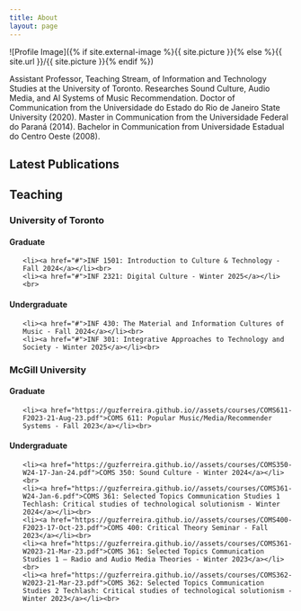 ```yaml
---
title: About
layout: page
---
```

![Profile Image]({% if site.external-image %}{{ site.picture }}{% else %}{{ site.url }}/{{ site.picture }}{% endif %})

<p>Assistant Professor, Teaching Stream, of Information and Technology Studies at the University of Toronto. Researches Sound Culture, Audio Media, and AI Systems of Music Recommendation. Doctor of Communication from the Universidade do Estado do Rio de Janeiro State University (2020). Master in Communication from the Universidade Federal do Paraná (2014). Bachelor in Communication from Universidade Estadual do Centro Oeste (2008). </p>

<h2>Latest Publications</h2>

<script src="https://bibbase.org/show?bib=https%3A%2F%2Fbibbase.org%2Fzotero-mypublications%2Fguzferreira&jsonp=1&theme=mila&fullnames=1"></script>

<h2>Teaching</h2>

<h3>University of Toronto</h3>

<h4>Graduate</h4>

<ul class="skill-list">
	
	<li><a href="#">INF 1501: Introduction to Culture & Technology - Fall 2024</a></li><br>
	<li><a href="#">INF 2321: Digital Culture - Winter 2025</a></li><br>
	
</ul>

<h4>Undergraduate</h4>

<ul class="skill-list">
	
	<li><a href="#">INF 430: The Material and Information Cultures of Music - Fall 2024</a></li><br>
	<li><a href="#">INF 301: Integrative Approaches to Technology and Society - Winter 2025</a></li><br>
	
</ul>

<h3>McGill University</h3>

<h4>Graduate</h4>

<ul class="skill-list">
	
	<li><a href="https://guzferreira.github.io//assets/courses/COMS611-F2023-21-Aug-23.pdf">COMS 611: Popular Music/Media/Recommender Systems - Fall 2023</a></li><br>
	
</ul>

<h4>Undergraduate</h4>
<ul class="skill-list">
	
	<li><a href="https://guzferreira.github.io//assets/courses/COMS350-W24-17-Jan-24.pdf">COMS 350: Sound Culture - Winter 2024</a></li><br>
	<li><a href="https://guzferreira.github.io//assets/courses/COMS361-W24-Jan-6.pdf">COMS 361: Selected Topics Communication Studies 1 Techlash: Critical studies of technological solutionism - Winter 2024</a></li><br>
	<li><a href="https://guzferreira.github.io//assets/courses/COMS400-F2023-17-Oct-23.pdf">COMS 400: Critical Theory Seminar - Fall 2023</a></li><br>
 	<li><a href="https://guzferreira.github.io//assets/courses/COMS361-W2023-21-Mar-23.pdf">COMS 361: Selected Topics Communication Studies 1 – Radio and Audio Media Theories - Winter 2023</a></li><br>
	<li><a href="https://guzferreira.github.io//assets/courses/COMS362-W2023-21-Mar-23.pdf">COMS 362: Selected Topics Communication Studies 2 Techlash: Critical studies of technological solutionism - Winter 2023</a></li><br>
	
</ul>
